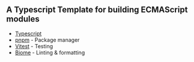 ## A Typescript Template for building ECMAScript modules

* [Typescript](https://www.typescriptlang.org/)
* [pnpm](https://pnpm.io/) - Package manager
* [Vitest](https://vitest.dev/) - Testing
* [Biome](https://biomejs.dev/) - Linting & formatting
